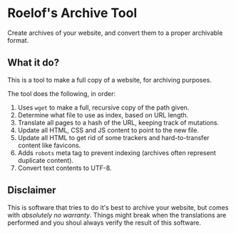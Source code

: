 # Roelof's Archive Tool

Create archives of your website, and convert them to a proper archivable format.

## What it do?

This is a tool to make a full copy of a website, for archiving purposes.

The tool does the following, in order:

1. Uses `wget` to make a full, recursive copy of the path given.
1. Determine what file to use as index, based on URL length.
1. Translate all pages to a hash of the URL, keeping track of mutations.
1. Update all HTML, CSS and JS content to point to the new file.
1. Update all HTML to get rid of some trackers and hard-to-transfer content
   like favicons.
1. Adds `robots` meta tag to prevent indexing (archives often represent duplicate content).
1. Convert text contents to UTF-8.

## Disclaimer

This is software that tries to do it's best to archive your website, but comes
with *absolutely no warranty*. Things might break when the translations are
performed and you shoul always verify the result of this software.


